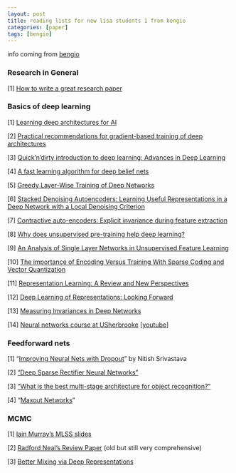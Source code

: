 ```yaml
---
layout: post
title: reading lists for new lisa students 1 from bengio
categories: [paper]
tags: [bengio]
---
```



info coming from [bengio](https://docs.google.com/document/d/1IXF3h0RU5zz4ukmTrVKVotPQypChscNGf5k6E25HGvA/edit#heading=h.q1psyg5jqftd)

### Research in General

[1] [How to write a great research paper](https://research.microsoft.com/en-us/um/people/simonpj/papers/giving-a-talk/writing-a-paper-slides.pdf)

### Basics of deep learning

[1] [Learning deep architectures for AI](http://www.iro.umontreal.ca/~bengioy/papers/ftml_book.pdf)

[2] [Practical recommendations for gradient-based training of deep architectures](http://arxiv.org/pdf/1206.5533v2.pdf)

[3] [Quick’n’dirty introduction to deep learning: Advances in Deep Learning ](http://www.kyunghyuncho.me/)

[4] [A fast learning algorithm for deep belief nets](http://www.cs.toronto.edu/~hinton/absps/fastnc.pdf)

[5] [Greedy Layer-Wise Training of Deep Networks](http://machinelearning.wustl.edu/mlpapers/paper_files/NIPS2006_739.pdf)

[6] [Stacked Denoising Autoencoders: Learning Useful Representations in a Deep Network with a Local Denoising Criterion](http://citeseerx.ist.psu.edu/viewdoc/download?doi=10.1.1.297.3484&rep=rep1&type=pdf)

[7] [Contractive auto-encoders: Explicit invariance during feature extraction](http://machinelearning.wustl.edu/mlpapers/paper_files/ICML2011Rifai_455.pdf)

[8] [Why does unsupervised pre-training help deep learning?](http://machinelearning.wustl.edu/mlpapers/paper_files/AISTATS2010_ErhanCBV10.pdf)

[9] [An Analysis of Single Layer Networks in Unsupervised Feature Learning](http://web.eecs.umich.edu/~honglak/nipsdlufl10-AnalysisSingleLayerUnsupervisedFeatureLearning.pdf)

[10] [The importance of Encoding Versus Training With Sparse Coding and Vector Quantization](http://www.stanford.edu/~acoates/papers/coatesng_icml_2011.pdf)

[11] [Representation Learning: A Review and New Perspectives](http://arxiv.org/pdf/1206.5538v3.pdf)  

[12] [Deep Learning of Representations: Looking Forward](http://arxiv.org/pdf/1305.0445v2.pdf)  

[13] [Measuring Invariances in Deep Networks](http://machinelearning.wustl.edu/mlpapers/paper_files/NIPS2009_0463.pdf)

[14] [Neural networks course at USherbrooke](http://info.usherbrooke.ca/hlarochelle/cours/ift725_A2013/contenu.html) [[youtube](http://www.youtube.com/playlist?list=PL6Xpj9I5qXYEcOhn7TqghAJ6NAPrNmUBH)]

### Feedforward nets

[1] “[Improving Neural Nets with Dropout](http://www.cs.toronto.edu/~nitish/msc_thesis.pdf)” by Nitish Srivastava

[2] [“Deep Sparse Rectifier Neural Networks”](http://deeplearningworkshopnips2010.files.wordpress.com/2010/11/nipswrkshp2010-cameraready.pdf)

[3] [“What is the best multi-stage architecture for object recognition?”](http://yann.lecun.com/exdb/publis/pdf/jarrett-iccv-09.pdf)

[4] “[Maxout Networks](http://arxiv.org/pdf/1302.4389v4.pdf)”

### MCMC

[1] [Iain Murray’s MLSS slides](http://mlg.eng.cam.ac.uk/mlss09/mlss_slides/Murray_1.pdf)

[2] [Radford Neal’s Review Paper](http://www.cs.toronto.edu/pub/radford/review.pdf) (old but still very comprehensive)

[3] [Better Mixing via Deep Representations](http://arxiv.org/pdf/1207.4404v1.pdf)

